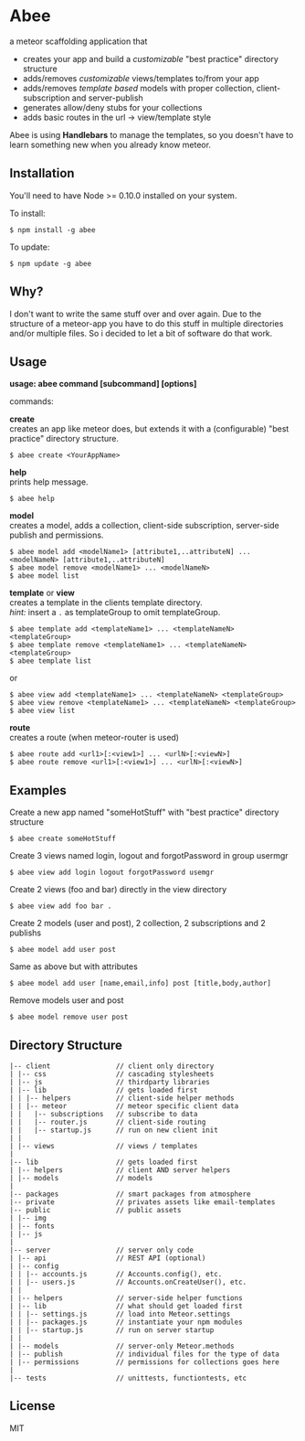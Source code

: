 Abee 
============================
a meteor scaffolding application that

- creates your app and build a *customizable* "best practice" directory structure
- adds/removes *customizable* views/templates to/from your app
- adds/removes *template based* models with proper collection, client-subscription and server-publish
- generates allow/deny stubs for your collections
- adds basic routes in the url -> view/template style

Abee is using **Handlebars** to manage the templates, so you doesn't have to learn something new when you already know meteor.

Installation
----------------
You'll need to have Node >= 0.10.0 installed on your system.

To install:

    $ npm install -g abee

To update:

    $ npm update -g abee

Why?
--------

I don't want to write the same stuff over and over again. Due to the structure of a meteor-app you have to do this stuff in multiple directories and/or multiple files. So i decided to let a bit of software do that work.

Usage
---------

**usage: abee command [subcommand] [options]**

commands:

**create**     
creates an app like meteor does, but extends it with a (configurable) "best practice" directory structure.

    $ abee create <YourAppName>

**help**  
prints help message.
                 
    $ abee help
 
**model**         
creates a model, adds a collection, client-side subscription, server-side publish and permissions.

    $ abee model add <modelName1> [attribute1,..attributeN] ... <modelNameN> [attribute1,..attributeN]
    $ abee model remove <modelName1> ... <modelNameN>
    $ abee model list

**template**  or **view**    
creates a template in the clients template directory.  
*hint:* insert a ```.``` as templateGroup to omit templateGroup.
    
    $ abee template add <templateName1> ... <templateNameN> <templateGroup>
    $ abee template remove <templateName1> ... <templateNameN> <templateGroup>
    $ abee template list

or

    $ abee view add <templateName1> ... <templateNameN> <templateGroup>
    $ abee view remove <templateName1> ... <templateNameN> <templateGroup>
    $ abee view list

 **route**         
creates a route (when meteor-router is used)

    $ abee route add <url1>[:<view1>] ... <urlN>[:<viewN>]
    $ abee route remove <url1>[:<view1>] ... <urlN>[:<viewN>]
 
Examples
------------
Create a new app named "someHotStuff" with "best practice" directory structure

    $ abee create someHotStuff

Create 3 views named login, logout and forgotPassword in group usermgr

    $ abee view add login logout forgotPassword usemgr

Create 2 views (foo and bar) directly in the view directory

    $ abee view add foo bar .

Create 2 models (user and post), 2 collection, 2 subscriptions and 2 publishs  
    
    $ abee model add user post 
 
Same as above but with attributes
    
    $ abee model add user [name,email,info] post [title,body,author]

Remove models user and post

    $ abee model remove user post

Directory Structure
---------------------------

    |-- client                // client only directory
    | |-- css                 // cascading stylesheets
    | |-- js                  // thirdparty libraries
    | |-- lib                 // gets loaded first
    | | |-- helpers           // client-side helper methods
    | | |-- meteor            // meteor specific client data
    | |   |-- subscriptions   // subscribe to data
    | |   |-- router.js       // client-side routing
    | |   |-- startup.js      // run on new client init
    | |
    | |-- views               // views / templates 
    |
    |-- lib                   // gets loaded first
    | |-- helpers             // client AND server helpers
    | |-- models              // models  
    |
    |-- packages              // smart packages from atmosphere 
    |-- private               // privates assets like email-templates
    |-- public                // public assets
    | |-- img
    | |-- fonts
    | |-- js
    |
    |-- server                // server only code
    | |-- api                 // REST API (optional)
    | |-- config
    | | |-- accounts.js       // Accounts.config(), etc.
    | | |-- users.js          // Accounts.onCreateUser(), etc.
    | |
    | |-- helpers             // server-side helper functions
    | |-- lib                 // what should get loaded first
    | | |-- settings.js       // load into Meteor.settings
    | | |-- packages.js       // instantiate your npm modules
    | | |-- startup.js        // run on server startup
    | |
    | |-- models              // server-only Meteor.methods
    | |-- publish             // individual files for the type of data
    | |-- permissions         // permissions for collections goes here
    |
    |-- tests                 // unittests, functiontests, etc
 
License
------
MIT
